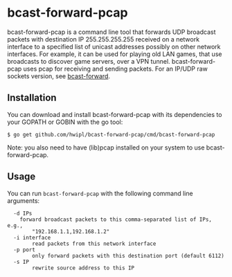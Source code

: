 # bcast-forward-pcap

bcast-forward-pcap is a command line tool that forwards UDP broadcast packets
with destination IP 255.255.255.255 received on a network interface to a
specified list of unicast addresses possibly on other network interfaces. For
example, it can be used for playing old LAN games, that use broadcasts to
discover game servers, over a VPN tunnel. bcast-forward-pcap uses pcap for
receiving and sending packets. For an IP/UDP raw sockets version, see
[bcast-forward](https://github.com/hwipl/bcast-forward/).

## Installation

You can download and install bcast-forward-pcap with its dependencies to your
GOPATH or GOBIN with the go tool:

```console
$ go get github.com/hwipl/bcast-forward-pcap/cmd/bcast-forward-pcap
```

Note: you also need to have (lib)pcap installed on your system to use
bcast-forward-pcap.

## Usage

You can run `bcast-forward-pcap` with the following command line arguments:

```
  -d IPs
	forward broadcast packets to this comma-separated list of IPs, e.g.,
        "192.168.1.1,192.168.1.2"
  -i interface
        read packets from this network interface
  -p port
        only forward packets with this destination port (default 6112)
  -s IP
        rewrite source address to this IP
```
